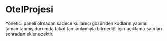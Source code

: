 # OtelProjesi
Yönetici paneli olmadan sadece kullanıcı
gözünden kodların yapımı tamamlanmış durumda fakat tam anlamıyla bitmediği için açıklama satırları sonradan eklenecektir.
